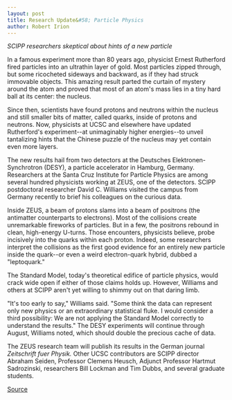 ```yaml
---
layout: post
title: Research Update&#58; Particle Physics
author: Robert Irion
---
```


_SCIPP researchers skeptical about hints of a new particle_

In a famous experiment more than 80 years ago, physicist Ernest Rutherford fired particles into an ultrathin layer of gold. Most particles zipped through, but some ricocheted sideways and backward, as if they had struck immovable objects. This amazing result parted the curtain of mystery around the atom and proved that most of an atom's mass lies in a tiny hard ball at its center: the nucleus.

Since then, scientists have found protons and neutrons within the nucleus and still smaller bits of matter, called quarks, inside of protons and neutrons. Now, physicists at UCSC and elsewhere have updated Rutherford's experiment--at unimaginably higher energies--to unveil tantalizing hints that the Chinese puzzle of the nucleus may yet contain even more layers.

The new results hail from two detectors at the Deutsches Elektronen-Synchrotron (DESY), a particle accelerator in Hamburg, Germany. Researchers at the Santa Cruz Institute for Particle Physics are among several hundred physicists working at ZEUS, one of the detectors. SCIPP postdoctoral researcher David C. Williams visited the campus from Germany recently to brief his colleagues on the curious data.

Inside ZEUS, a beam of protons slams into a beam of positrons (the antimatter counterparts to electrons). Most of the collisions create unremarkable fireworks of particles. But in a few, the positrons rebound in clean, high-energy U-turns. Those encounters, physicists believe, probe incisively into the quarks within each proton. Indeed, some researchers interpret the collisions as the first good evidence for an entirely new particle inside the quark--or even a weird electron-quark hybrid, dubbed a "leptoquark."

The Standard Model, today's theoretical edifice of particle physics, would crack wide open if either of those claims holds up. However, Williams and others at SCIPP aren't yet willing to shimmy out on that daring limb.

"It's too early to say," Williams said. "Some think the data can represent only new physics or an extraordinary statistical fluke. I would consider a third possibility: We are not applying the Standard Model correctly to understand the results." The DESY experiments will continue through August, Williams noted, which should double the precious cache of data.

The ZEUS research team will publish its results in the German journal _Zeitschrift fuer Physik._ Other UCSC contributors are SCIPP director Abraham Seiden, Professor Clemens Heusch, Adjunct Professor Hartmut Sadrozinski, researchers Bill Lockman and Tim Dubbs, and several graduate students.

[Source](http://www1.ucsc.edu/oncampus/currents/97-03-31/research.htm "Permalink to Research Update: 03-31-97")
